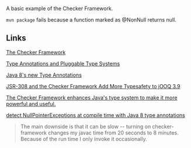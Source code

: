 A basic example of the Checker Framework.

`mvn package` fails because a function marked as @NonNull returns null.

## Links

[The Checker Framework](https://checkerframework.org/)

[Type Annotations and Pluggable Type Systems](https://docs.oracle.com/javase/tutorial/java/annotations/type_annotations.html)

[Java 8's new Type Annotations](https://blogs.oracle.com/java-platform-group/java-8s-new-type-annotations)

[JSR-308 and the Checker Framework Add More Typesafety to jOOQ 3.9](https://www.reddit.com/r/java/comments/4ijw1y/jsr308_and_the_checker_framework_add_more/)

[The Checker Framework enhances Java's type system to make it more powerful and useful.](https://www.reddit.com/r/java/comments/1dk89l/the_checker_framework_enhances_javas_type_system/)

[detect NullPointerExceptions at compile time with Java 8 type annotations](https://www.reddit.com/r/java/comments/4hvp0q/checker_framework_live_demo_detect/)

> The main downside is that it can be slow -- turning on checker-framework changes my javac time from 20 seconds to 8 minutes. Because of the run time I only invoke it occasionally.
